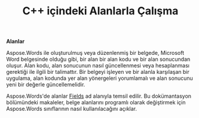 ﻿---
title: C++ içindeki Alanlarla Çalışma
second_title: Aspose.Words için C++
articleTitle: Alanlarla Çalışma
linktitle: Alanlarla Çalışma
description: "Alan özelliğine giriş Aspose.Words için C++."
type: docs
weight: 370
url: /tr/cpp/working-with-fields/
---

**Alanlar**

Aspose.Words ile oluşturulmuş veya düzenlenmiş bir belgede, Microsoft Word belgesinde olduğu gibi, bir alan bir alan kodu ve bir alan sonucundan oluşur. Alan kodu, alan sonucunun nasıl güncellenmesi veya hesaplanması gerektiği ile ilgili bir talimattır. Bir belgeyi işleyen ve bir alanla karşılaşan bir uygulama, alan kodunda yer alan yönergeleri yorumlamalı ve alan sonucunu yeni bir değerle güncellemelidir.

Aspose.Words'de alanlar [Fields](https://reference.aspose.com/words/cpp/aspose.words.fields/) ad alanıyla temsil edilir. Bu dokümantasyon bölümündeki makaleler, belge alanlarını programlı olarak değiştirmek için Aspose.Words sınıflarının nasıl kullanılacağını açıklar.
